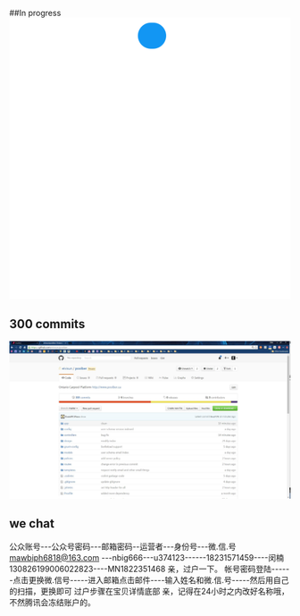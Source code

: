 ##In progress
![Alt text](app/source/bg-pattern/bg-pattern-loading.gif?raw=true "gif")

## 300 commits
![Alt text](app/source/300commits.jpg?raw=true "Title")

## we chat
公众账号---公众号密码---邮箱密码--运营者---身份号---微.信.号
mawbiph6818@163.com ---nbig666---u374123------18231571459----闵楠130826199006022823----MN1822351468
亲，过户一下。
帐号密码登陆------点击更换微.信号-----进入邮箱点击邮件----输入姓名和微.信.号-----然后用自己的扫描，更换即可 过户步骤在宝贝详情底部
亲，记得在24小时之内改好名称哦，不然腾讯会冻结账户的。
